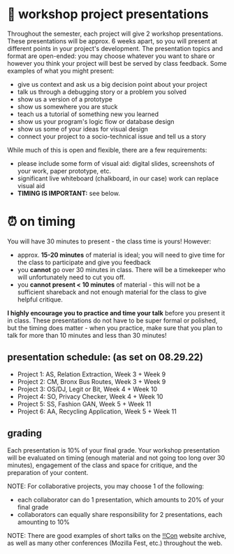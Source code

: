 # 📣 workshop project presentations

Throughout the semester, each project will give 2 workshop presentations. These presentations will be approx. 6 weeks apart, so you will present at different points in your project's development. The presentation topics and format are open-ended: you may choose whatever you want to share or however you think your project will best be served by class feedback. Some examples of what you might present:

- give us context and ask us a big decision point about your project
- talk us through a debugging story or a problem you solved
- show us a version of a prototype
- show us somewhere you are stuck
- teach us a tutorial of something new you learned
- show us your program's logic flow or database design
- show us some of your ideas for visual design
- connect your project to a socio-technical issue and tell us a story

While much of this is open and flexible, there are a few requirements:

- please include some form of visual aid: digital slides, screenshots of your work, paper prototype, etc.
- significant live whiteboard (chalkboard, in our case) work can replace visual aid
- **TIMING IS IMPORTANT:** see below.

# ⏰ on timing

You will have 30 minutes to present - the class time is yours! However:

- approx. **15-20 minutes** of material is ideal; you will need to give time for the class to participate and give you feedback
- you **cannot** go over 30 minutes in class. There will be a timekeeper who will unfortunately need to cut you off.
- you **cannot present < 10 minutes** of material - this will not be a sufficient shareback and not enough material for the class to give helpful critique.

**I highly encourage you to practice and time your talk** before you present it in class. These presentations do not have to be super formal or polished, but the timing does matter - when you practice, make sure that you plan to talk for more than 10 minutes and less than 30 minutes!

## presentation schedule: (as set on 08.29.22)

- Project 1: AS, Relation Extraction, Week 3 + Week 9 
- Project 2: CM, Bronx Bus Routes, Week 3 + Week 9 
- Project 3: OS/DJ, Legit or Bit, Week 4 + Week 10  
- Project 4: SO, Privacy Checker, Week 4 + Week 10  
- Project 5: SS, Fashion GAN, Week 5 + Week 11 
- Project 6: AA, Recycling Application, Week 5 + Week 11 

## grading

Each presentation is 10% of your final grade. Your workshop presentation will be evaluated on timing (enough material and not going too long over 30 minutes), engagement of the class and space for critique, and the preparation of your content.

NOTE:
For collaborative projects, you may choose 1 of the following:
- each collaborator can do 1 presentation, which amounts to 20% of your final grade
- collaborators can equally share responsibility for 2 presentations, each amounting to 10%

NOTE: 
There are good examples of short talks on the [!!Con](https://bangbangcon.com/2021/) website archive, as well as many other conferences (Mozilla Fest, etc.) throughout the web.
